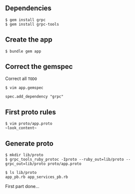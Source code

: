 ## Dependencies

    $ gem install grpc
    $ gem install grpc-tools

## Create the app

    $ bundle gem app

## Correct the gemspec
Correct all `TODO`

    $ vim app.gemspec

```
spec.add_dependency "grpc"
```

## First proto rules

    $ vim proto/app.proto
    ~look_content~

## Generate proto

    $ mkdir lib/proto
    $ grpc_tools_ruby_protoc -Iproto --ruby_out=lib/proto --grpc_out=lib/proto proto/app.proto

    $ ls lib/proto
    app_pb.rb app_services_pb.rb

First part done...
